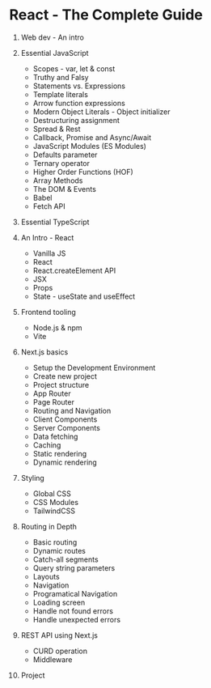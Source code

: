 # React - The Complete Guide

1. Web dev - An intro
2. Essential JavaScript
   - Scopes - var, let & const
   - Truthy and Falsy
   - Statements vs. Expressions
   - Template literals
   - Arrow function expressions
   - Modern Object Literals - Object initializer
   - Destructuring assignment
   - Spread & Rest
   - Callback, Promise and Async/Await
   - JavaScript Modules (ES Modules)
   - Defaults parameter
   - Ternary operator
   - Higher Order Functions (HOF)
   - Array Methods
   - The DOM & Events
   - Babel
   - Fetch API
  
3. Essential TypeScript
  
4. An Intro - React
   - Vanilla JS
   - React
   - React.createElement API
   - JSX
   - Props
   - State - useState and useEffect
  
5. Frontend tooling
   - Node.js & npm
   - Vite

6. Next.js basics
   - Setup the Development Environment
   - Create new project
   - Project structure
   - App Router
   - Page Router
   - Routing and Navigation
   - Client Components
   - Server Components
   - Data fetching
   - Caching
   - Static rendering
   - Dynamic rendering

7. Styling
   - Global CSS
   - CSS Modules
   - TailwindCSS

8. Routing in Depth
   - Basic routing
   - Dynamic routes
   - Catch-all segments
   - Query string parameters
   - Layouts
   - Navigation
   - Programatical Navigation
   - Loading screen
   - Handle not found errors
   - Handle unexpected errors

9. REST API using Next.js
   - CURD operation
   - Middleware
     
10. Project

